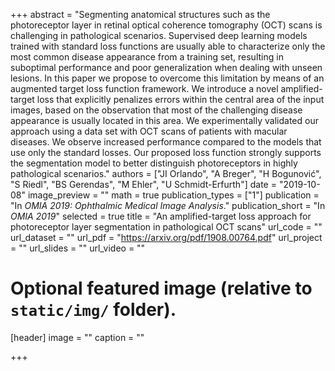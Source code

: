 +++
abstract = "Segmenting anatomical structures such as the photoreceptor layer in retinal optical coherence tomography (OCT) scans is challenging in pathological scenarios. Supervised deep learning models trained with standard loss functions are usually able to characterize only the most common disease appearance from a training set, resulting in suboptimal performance and poor generalization when dealing with unseen lesions. In this paper we propose to overcome this limitation by means of an augmented target loss function framework. We introduce a novel amplified-target loss that explicitly penalizes errors within the central area of the input images, based on the observation that most of the challenging disease appearance is usually located in this area. We experimentally validated our approach using a data set with OCT scans of patients with macular diseases. We observe increased performance compared to the models that use only the standard losses. Our proposed loss function strongly supports the segmentation model to better distinguish photoreceptors in highly pathological scenarios."
authors = ["JI Orlando", "A Breger", "H Bogunović", "S Riedl", "BS Gerendas", "M Ehler", "U Schmidt-Erfurth"]
date = "2019-10-08"
image_preview = ""
math = true
publication_types = ["1"]
publication = "In *OMIA 2019: Ophthalmic Medical Image Analysis*."
publication_short = "In *OMIA 2019*"
selected = true
title = "An amplified-target loss approach for photoreceptor layer segmentation in pathological OCT scans"
url_code = ""
url_dataset = ""
url_pdf = "https://arxiv.org/pdf/1908.00764.pdf"
url_project = ""
url_slides = ""
url_video = ""

# Optional featured image (relative to `static/img/` folder).
[header]
image = ""
caption = ""


+++
